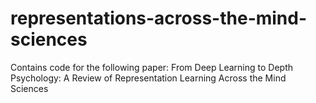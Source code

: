 # representations-across-the-mind-sciences
Contains code for the following paper: From Deep Learning to Depth Psychology: A Review of Representation Learning Across the Mind Sciences
